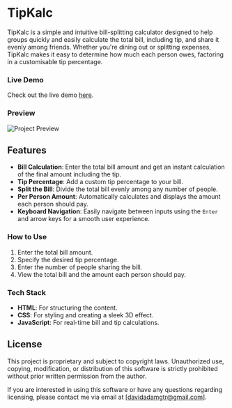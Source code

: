 # TipKalc

TipKalc is a simple and intuitive bill-splitting calculator designed to help groups quickly and easily calculate the total bill, including tip, and share it evenly among friends. Whether you're dining out or splitting expenses, TipKalc makes it easy to determine how much each person owes, factoring in a customisable tip percentage.

### Live Demo

Check out the live demo [here](https://davidadam1323.github.io/quick-tip-project/).

### Preview

![Project Preview]()

## Features

- **Bill Calculation**: Enter the total bill amount and get an instant calculation of the final amount including the tip.
- **Tip Percentage**: Add a custom tip percentage to your bill.
- **Split the Bill**: Divide the total bill evenly among any number of people.
- **Per Person Amount**: Automatically calculates and displays the amount each person should pay.
- **Keyboard Navigation**: Easily navigate between inputs using the `Enter` and arrow keys for a smooth user experience.

### How to Use

1. Enter the total bill amount.
2. Specify the desired tip percentage.
3. Enter the number of people sharing the bill.
4. View the total bill and the amount each person should pay.

### Tech Stack

- **HTML**: For structuring the content.
- **CSS**: For styling and creating a sleek 3D effect.
- **JavaScript**: For real-time bill and tip calculations.

## License

This project is proprietary and subject to copyright laws. Unauthorized use, copying, modification, or distribution of this software is strictly prohibited without prior written permission from the author.

If you are interested in using this software or have any questions regarding licensing, please contact me via email at [davidadamgtr@gmail.com].
